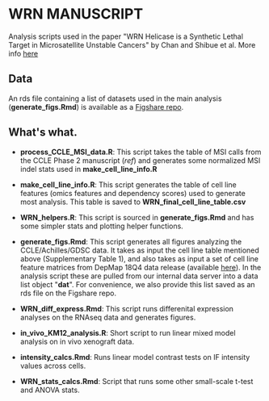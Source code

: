 # WRN MANUSCRIPT

Analysis scripts used in the paper "WRN Helicase is a Synthetic Lethal Target in Microsatellite Unstable Cancers" by Chan and Shibue et al. More info [here](https://depmap.org/WRN/)

## Data

An rds file containing a list of datasets used in the main analysis (**generate_figs.Rmd**) is available as a [Figshare repo](https://figshare.com/articles/DepMap_Datasets_for_WRN_manuscript/7712756).

## What's what.

* **process_CCLE_MSI_data.R**: This script takes the table of MSI calls from the CCLE Phase 2 manuscript (*ref*) and generates some normalized MSI indel stats used in **make_cell_line_info.R**

* **make_cell_line_info.R**: This script generates the table of cell line features (omics features and dependency scores) used to generate most analysis. This table is saved to **WRN_final_cell_line_table.csv**

* **WRN_helpers.R**: This script is sourced in **generate_figs.Rmd** and has some simpler stats and plotting helper functions.

* **generate_figs.Rmd**: This script generates all figures analyzing the CCLE/Achilles/GDSC data. It takes as input the cell line table mentioned above (Supplementary Table 1), and also takes as input a set of cell line feature matrices from DepMap 18Q4 data release (available [here](https://figshare.com/articles/DepMap_Datasets_for_WRN_manuscript/7712756)). In the analysis script these are pulled from our internal data server into a data list object "**dat**". For convenience, we also provide this list saved as an rds file on the Figshare repo.

* **WRN_diff_express.Rmd**: This script runs differenital expression analyses on the RNAseq data and generates figures.

* **in_vivo_KM12_analysis.R**: Short script to run linear mixed model analysis on in vivo xenograft data.

* **intensity_calcs.Rmd**: Runs linear model contrast tests on IF intensity values across cells.

* **WRN_stats_calcs.Rmd**: Script that runs some other small-scale t-test and ANOVA stats.